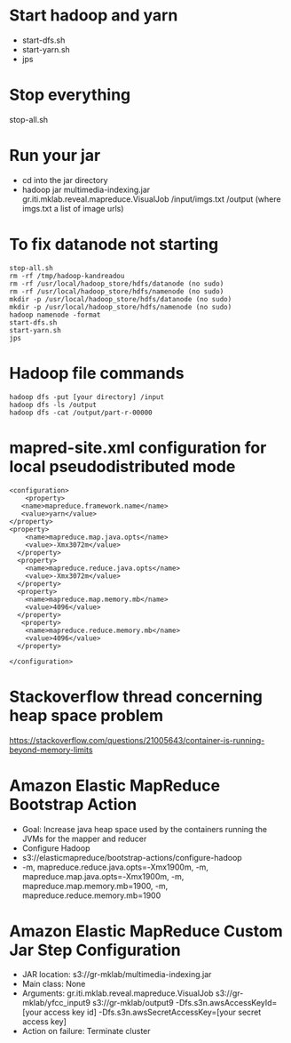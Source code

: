 Start hadoop and yarn
=====================

- start-dfs.sh
- start-yarn.sh
- jps

Stop everything
===============

stop-all.sh

Run your jar
============

- cd into the jar directory  
- hadoop jar multimedia-indexing.jar gr.iti.mklab.reveal.mapreduce.VisualJob /input/imgs.txt /output  (where imgs.txt a list of image urls)  

To fix datanode not starting
============================
```
stop-all.sh
rm -rf /tmp/hadoop-kandreadou
rm -rf /usr/local/hadoop_store/hdfs/datanode (no sudo)
rm -rf /usr/local/hadoop_store/hdfs/namenode (no sudo)
mkdir -p /usr/local/hadoop_store/hdfs/datanode (no sudo)
mkdir -p /usr/local/hadoop_store/hdfs/namenode (no sudo)
hadoop namenode -format
start-dfs.sh
start-yarn.sh
jps
```

Hadoop file commands
====================
```
hadoop dfs -put [your directory] /input
hadoop dfs -ls /output
hadoop dfs -cat /output/part-r-00000
```

mapred-site.xml configuration for local pseudodistributed mode
==============================================================

```
<configuration>
	<property>
   <name>mapreduce.framework.name</name>
   <value>yarn</value>
</property>
<property>
    <name>mapreduce.map.java.opts</name>
    <value>-Xmx3072m</value>
  </property>
  <property>
    <name>mapreduce.reduce.java.opts</name>
    <value>-Xmx3072m</value>
  </property>
  <property>
    <name>mapreduce.map.memory.mb</name>
    <value>4096</value>
  </property>
   <property>
    <name>mapreduce.reduce.memory.mb</name>
    <value>4096</value>
  </property>

</configuration>
```

Stackoverflow thread concerning heap space problem
==================================================

https://stackoverflow.com/questions/21005643/container-is-running-beyond-memory-limits


Amazon Elastic MapReduce Bootstrap Action
=========================================

- Goal: Increase java heap space used by the containers running the JVMs for the mapper and reducer
- Configure Hadoop
- s3://elasticmapreduce/bootstrap-actions/configure-hadoop
- -m, mapreduce.reduce.java.opts=-Xmx1900m, -m, mapreduce.map.java.opts=-Xmx1900m, -m, mapreduce.map.memory.mb=1900, -m, mapreduce.reduce.memory.mb=1900


Amazon Elastic MapReduce Custom Jar Step Configuration
======================================================

- JAR location: s3://gr-mklab/multimedia-indexing.jar
- Main class: None
- Arguments: gr.iti.mklab.reveal.mapreduce.VisualJob s3://gr-mklab/yfcc_input9 s3://gr-mklab/output9 -Dfs.s3n.awsAccessKeyId=[your access key id] -Dfs.s3n.awsSecretAccessKey=[your secret access key]
- Action on failure: Terminate cluster
